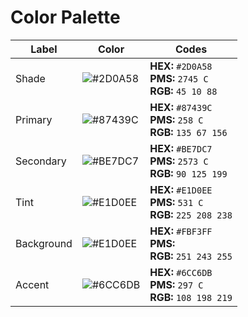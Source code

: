 # Color Palette

| Label | Color | Codes |
|-------|-------|-------|
| Shade | ![#2D0A58](https://via.placeholder.com/100x100/2D0A58/FFFFFF?text=+) | **HEX:** `#2D0A58`<br>**PMS:** `2745 C`<br>**RGB:** `45 10 88` |
| Primary | ![#87439C](https://via.placeholder.com/100x100/87439C/FFFFFF?text=+) | **HEX:** `#87439C`<br>**PMS:** `258 C`<br>**RGB:** `135 67 156` |
| Secondary | ![#BE7DC7](https://via.placeholder.com/100x100/BE7DC7/FFFFFF?text=+) | **HEX:** `#BE7DC7`<br>**PMS:** `2573 C`<br>**RGB:** `90 125 199` |
| Tint | ![#E1D0EE](https://via.placeholder.com/100x100/E1D0EE/FFFFFF?text=+) | **HEX:** `#E1D0EE`<br>**PMS:** `531 C`<br>**RGB:** `225 208 238` |
| Background | ![#E1D0EE](https://via.placeholder.com/100x100/FBF3FF/FFFFFF?text=+) | **HEX:** `#FBF3FF`<br>**PMS:**<br>**RGB:** `251 243 255` |
| Accent | ![#6CC6DB](https://via.placeholder.com/100x100/6CC6DB/FFFFFF?text=+) | **HEX:** `#6CC6DB`<br>**PMS:** `297 C`<br>**RGB:** `108 198 219` |
